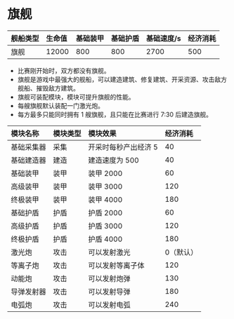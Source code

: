 # 旗舰

| 舰船类型 | 生命值 | 基础装甲 | 基础护盾 | 基础速度/s | 经济消耗 |
| :------- | :----- | :------- | :------- | :--------- | :------- |
| 旗舰     | 12000  | 800      | 800      | 2700       | 500      |

- 比赛刚开始时，双方都没有旗舰。
- 旗舰是游戏中最强大的舰船，可以建造建筑、修复建筑、开采资源、攻击敌方舰船、摧毁敌方建筑。
- 旗舰可装配模块，模块可提升旗舰的性能。
- 每艘旗舰默认装配一门激光炮。
- 每方最多只能同时拥有 1 艘旗舰，且只能在比赛进行 7:30 后建造旗舰。

| 模块名称   | 模块类型 | 模块效果             | 经济消耗  |
| :--------- | :------- | :------------------- | :-------- |
| 基础采集器 | 采集     | 开采时每秒产出经济 5 | 40        |
| 基础建造器 | 建造     | 建造速度为 500       | 40        |
| 基础装甲   | 装甲     | 装甲 2000            | 60        |
| 高级装甲   | 装甲     | 装甲 3000            | 120       |
| 终极装甲   | 装甲     | 装甲 4000            | 180       |
| 基础护盾   | 护盾     | 护盾 2000            | 60        |
| 高级护盾   | 护盾     | 护盾 3000            | 120       |
| 终极护盾   | 护盾     | 护盾 4000            | 180       |
| 激光炮     | 攻击     | 可以发射激光         | 0（默认） |
| 等离子炮   | 攻击     | 可以发射等离子体     | 120       |
| 动能炮     | 攻击     | 可以发射炮弹         | 130       |
| 导弹发射器 | 攻击     | 可以发射导弹         | 180       |
| 电弧炮     | 攻击     | 可以发射电弧         | 240       |